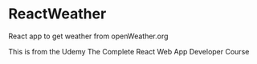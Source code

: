# ReactWeather
React app to get weather from openWeather.org

This is from the Udemy The Complete React Web App Developer Course
